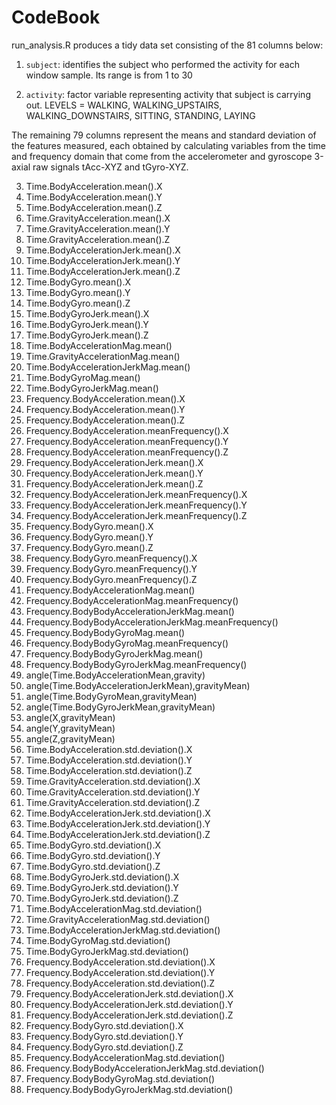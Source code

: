 CodeBook
===========

run_analysis.R produces a tidy data set consisting of the 81 columns below:

1. `subject`: identifies the subject who performed the activity for each window sample. Its range is from 1 to 30

2. `activity`: factor variable representing activity that subject is carrying out. LEVELS = WALKING, WALKING_UPSTAIRS, WALKING_DOWNSTAIRS, SITTING, STANDING, LAYING 

The remaining 79 columns represent the means and standard deviation of the features measured, each obtained by calculating variables from the time and frequency domain that come from the accelerometer and gyroscope 3-axial raw signals tAcc-XYZ and tGyro-XYZ.

 3. Time.BodyAcceleration.mean().X                       
 4. Time.BodyAcceleration.mean().Y                       
 5. Time.BodyAcceleration.mean().Z                       
 6. Time.GravityAcceleration.mean().X                    
 7. Time.GravityAcceleration.mean().Y                    
 8. Time.GravityAcceleration.mean().Z                    
 9. Time.BodyAccelerationJerk.mean().X                   
10. Time.BodyAccelerationJerk.mean().Y                   
11. Time.BodyAccelerationJerk.mean().Z                   
12. Time.BodyGyro.mean().X                               
13. Time.BodyGyro.mean().Y                               
14. Time.BodyGyro.mean().Z                               
15. Time.BodyGyroJerk.mean().X                           
16. Time.BodyGyroJerk.mean().Y                           
17. Time.BodyGyroJerk.mean().Z                           
18. Time.BodyAccelerationMag.mean()                      
19. Time.GravityAccelerationMag.mean()                   
20. Time.BodyAccelerationJerkMag.mean()                  
21. Time.BodyGyroMag.mean()                              
22. Time.BodyGyroJerkMag.mean()                          
23. Frequency.BodyAcceleration.mean().X                  
24. Frequency.BodyAcceleration.mean().Y                  
25. Frequency.BodyAcceleration.mean().Z                  
26. Frequency.BodyAcceleration.meanFrequency().X         
27. Frequency.BodyAcceleration.meanFrequency().Y         
28. Frequency.BodyAcceleration.meanFrequency().Z         
29. Frequency.BodyAccelerationJerk.mean().X              
30. Frequency.BodyAccelerationJerk.mean().Y              
31. Frequency.BodyAccelerationJerk.mean().Z              
32. Frequency.BodyAccelerationJerk.meanFrequency().X     
33. Frequency.BodyAccelerationJerk.meanFrequency().Y     
34. Frequency.BodyAccelerationJerk.meanFrequency().Z     
35. Frequency.BodyGyro.mean().X                          
36. Frequency.BodyGyro.mean().Y                          
37. Frequency.BodyGyro.mean().Z                          
38. Frequency.BodyGyro.meanFrequency().X                 
39. Frequency.BodyGyro.meanFrequency().Y                 
40. Frequency.BodyGyro.meanFrequency().Z                 
41. Frequency.BodyAccelerationMag.mean()                 
42. Frequency.BodyAccelerationMag.meanFrequency()        
43. Frequency.BodyBodyAccelerationJerkMag.mean()         
44. Frequency.BodyBodyAccelerationJerkMag.meanFrequency()
45. Frequency.BodyBodyGyroMag.mean()                     
46. Frequency.BodyBodyGyroMag.meanFrequency()            
47. Frequency.BodyBodyGyroJerkMag.mean()                 
48. Frequency.BodyBodyGyroJerkMag.meanFrequency()        
49. angle(Time.BodyAccelerationMean,gravity)             
50. angle(Time.BodyAccelerationJerkMean),gravityMean)    
51. angle(Time.BodyGyroMean,gravityMean)                 
52. angle(Time.BodyGyroJerkMean,gravityMean)             
53. angle(X,gravityMean)                                 
54. angle(Y,gravityMean)                                 
55. angle(Z,gravityMean)                                 
56. Time.BodyAcceleration.std.deviation().X              
57. Time.BodyAcceleration.std.deviation().Y              
58. Time.BodyAcceleration.std.deviation().Z              
59. Time.GravityAcceleration.std.deviation().X           
60. Time.GravityAcceleration.std.deviation().Y           
61. Time.GravityAcceleration.std.deviation().Z           
62. Time.BodyAccelerationJerk.std.deviation().X          
63. Time.BodyAccelerationJerk.std.deviation().Y          
64. Time.BodyAccelerationJerk.std.deviation().Z          
65. Time.BodyGyro.std.deviation().X                      
66. Time.BodyGyro.std.deviation().Y                      
67. Time.BodyGyro.std.deviation().Z                      
68. Time.BodyGyroJerk.std.deviation().X                  
69. Time.BodyGyroJerk.std.deviation().Y                  
70. Time.BodyGyroJerk.std.deviation().Z                  
71. Time.BodyAccelerationMag.std.deviation()             
72. Time.GravityAccelerationMag.std.deviation()          
73. Time.BodyAccelerationJerkMag.std.deviation()         
74. Time.BodyGyroMag.std.deviation()                     
75. Time.BodyGyroJerkMag.std.deviation()                 
76. Frequency.BodyAcceleration.std.deviation().X         
77. Frequency.BodyAcceleration.std.deviation().Y         
78. Frequency.BodyAcceleration.std.deviation().Z         
79. Frequency.BodyAccelerationJerk.std.deviation().X     
80. Frequency.BodyAccelerationJerk.std.deviation().Y     
81. Frequency.BodyAccelerationJerk.std.deviation().Z     
82. Frequency.BodyGyro.std.deviation().X                 
83. Frequency.BodyGyro.std.deviation().Y                 
84. Frequency.BodyGyro.std.deviation().Z                 
85. Frequency.BodyAccelerationMag.std.deviation()        
86. Frequency.BodyBodyAccelerationJerkMag.std.deviation()
87. Frequency.BodyBodyGyroMag.std.deviation()            
88. Frequency.BodyBodyGyroJerkMag.std.deviation()
